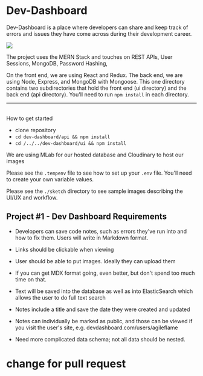 # Dev-Dashboard

Dev-Dashboard is a place where developers can share and keep track of errors and issues they have come across during their development career.

![](https://res.cloudinary.com/drjonifvw/image/upload/v1550696460/dev-dashboard/Example.png)

The project uses the MERN Stack and touches on REST APIs, User Sessions, MongoDB, Password Hashing,

On the front end, we are using React and Redux.
The back end, we are using Node, Express, and MongoDB with Mongoose.
This one directory contains two subdirectories that hold the front end (ui directory) and the back end (api directory).
You'll need to run `npm install` in each directory.

<hr />
<br/>
How to get started

- clone repository
- `cd dev-dashboard/api && npm install`
- `cd /../../dev-dashboard/ui && npm install`

We are using MLab for our hosted database and Cloudinary to host our images
<br />

Please see the `.tempenv` file to see how to set up your `.env` file. You'll need to create your own variable values.

Please see the `./sketch` directory to see sample images describing the UI/UX and workflow.

## Project #1 - Dev Dashboard Requirements

- Developers can save code notes, such as errors they've run into and how to fix them. Users will write in Markdown format.

- Links should be clickable when viewing

- User should be able to put images. Ideally they can upload them

- If you can get MDX format going, even better, but don't spend too much time on that.

- Text will be saved into the database as well as into ElasticSearch which allows the user to do full text search
- Notes include a title and save the date they were created and updated
- Notes can individually be marked as public, and those can be viewed if you visit the user's site, e.g. devdashboard.com/users/agileflame
- Need more complicated data schema; not all data should be nested.

# change for pull request
